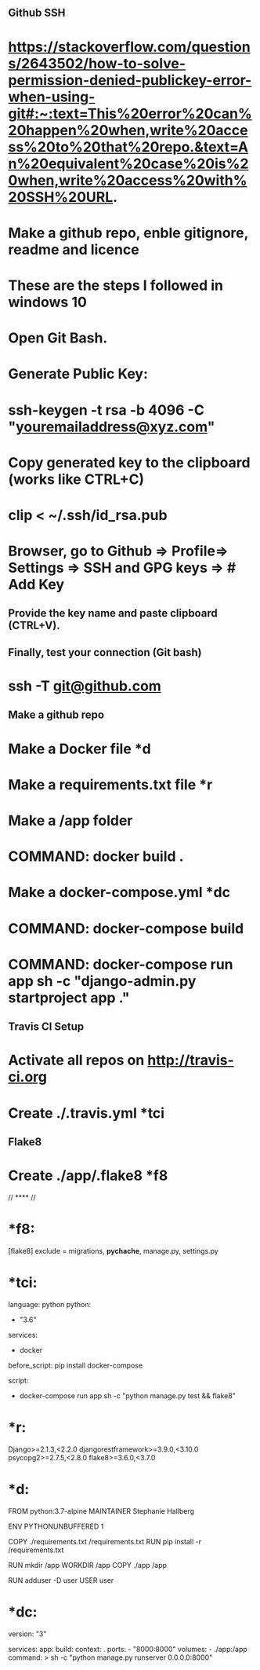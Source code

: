## Github SSH
# https://stackoverflow.com/questions/2643502/how-to-solve-permission-denied-publickey-error-when-using-git#:~:text=This%20error%20can%20happen%20when,write%20access%20to%20that%20repo.&text=An%20equivalent%20case%20is%20when,write%20access%20with%20SSH%20URL.

# Make a github repo, enble gitignore, readme and licence
# 
# These are the steps I followed in windows 10
# Open Git Bash.

# Generate Public Key:

# ssh-keygen -t rsa -b 4096 -C "youremailaddress@xyz.com"
# Copy generated key to the clipboard (works like CTRL+C)

# clip < ~/.ssh/id_rsa.pub
# Browser, go to Github => Profile=> Settings => SSH and GPG keys => # Add Key
## Provide the key name and paste clipboard (CTRL+V).
## Finally, test your connection (Git bash)

# ssh -T git@github.com


## Make a github repo
# Make a Docker file *d
# Make a requirements.txt file *r
# Make a /app folder
# COMMAND: docker build .
# Make a docker-compose.yml *dc
# COMMAND: docker-compose build
# COMMAND: docker-compose run app sh -c "django-admin.py startproject app ."

## Travis CI Setup
# Activate all repos on http://travis-ci.org 
# Create ./.travis.yml *tci

## Flake8
# Create ./app/.flake8 *f8

// **** //

# *f8:
[flake8]
exclude =
  migrations,
  __pychache__,
  manage.py,
  settings.py

# *tci:
language: python
python:
  - "3.6"

services:
  - docker

before_script: pip install docker-compose

script:
  - docker-compose run app sh -c "python manage.py test && flake8"

# *r:
Django>=2.1.3,<2.2.0
djangorestframework>=3.9.0,<3.10.0
psycopg2>=2.7.5,<2.8.0
flake8>=3.6.0,<3.7.0

# *d:
FROM python:3.7-alpine
MAINTAINER Stephanie Hallberg

ENV PYTHONUNBUFFERED 1

COPY ./requirements.txt /requirements.txt
RUN pip install -r /requirements.txt

RUN mkdir /app
WORKDIR /app
COPY ./app /app

RUN adduser -D user
USER user

# *dc: 
version: "3"

services:
  app:
    build:
      context: .
    ports:
      - "8000:8000"
    volumes:
      - ./app:/app
    command: >
      sh -c "python manage.py runserver 0.0.0.0:8000"